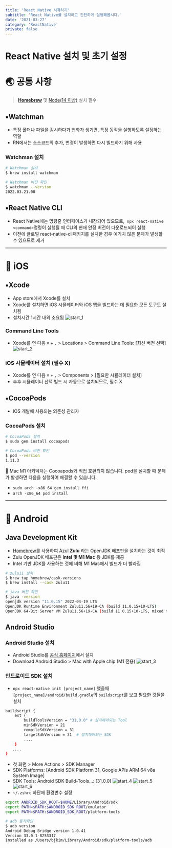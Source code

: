 ```yaml
---
title: 'React Native 시작하기'
subtitle: 'React Native를 설치하고 간단하게 실행해봅시다.'
date: '2021-03-27'
category: 'ReactNative'
private: false
---
```


# React Native 설치 및 초기 설정

# 🌏 공통 사항

> [**Homebrew**](https://brew.sh/index_ko) 및 [Node(14 이상)](https://www.notion.so/Node-ebf3a337250c49c7a8319c3386a8de2f?pvs=21) 설치 필수

## ▪️Watchman

- 특정 폴더나 파일을 감시하다가 변화가 생기면, 특정 동작을 실행하도록 설정하는 역할
- RN에서는 소스코드의 추가, 변경이 발생하면 다시 빌드하기 위해 사용

### **Watchman 설치**

```bash
# Watchman 설치
$ brew install watchman

# Watchman 버전 확인
$ watchman --version
2022.03.21.00
```

## ▪️**React Native CLI**

- React Native에는 명령줄 인터페이스가 내장되어 있으므로,  `npx react-native <command>`명령이 실행될 때 CLI의 현재 안정 버전이 다운로드되어 실행
- 이전에 글로벌 react-native-cli패키지를 설치한 경우 예기치 않은 문제가 발생할 수 있으므로 제거

---

# **** iOS

## ▪️Xcode

- App store에서 Xcode를 설치
- Xcode를 설치하면 iOS 시뮬레이터와 iOS 앱을 빌드하는 데 필요한 모든 도구도 설치됨
- 설치시간 1시간 내외 소요됨
  ![start_1](./images/start_1.png)

### Command Line Tools

- Xcode를 연 다음 `⌘` + `,` > Locations > Command Line Tools: [최신 버전 선택]
  ![start_2](./images/start_2.png)

### iOS 시뮬레이터 설치 (필수 X)

- Xcode를 연 다음 `⌘` + `,` > Components > [필요한 시뮬레이터 설치]
- 추후 시뮬레이터 선택 빌드 시 자동으로 설치되므로, 필수 X

## ▪️CocoaPods

- iOS 개발에 사용되는 의존성 관리자

### CocoaPods 설치

```bash
# CocoaPods 설치
$ sudo gem install cocoapods

# CocoaPods 버전 확인
$ pod --version
1.11.3
```

<aside>
🚨 Mac M1 아키텍처는 Cocoapods와 직접 호환되지 않습니다. pod을 설치할 때 문제가 발생하면 다음을 실행하여 해결할 수 있습니다.

- `sudo arch -x86_64 gem install ffi`
- `arch -x86_64 pod install`
</aside>

---

# 🤖 Android

## **Java Development Kit**

- [Homebrew](http://brew.sh/)를 사용하여 Azul **Zulu** 라는 OpenJDK 배포판을 설치하는 것이 최적
- Zulu OpenJDK 배포판은 **Intel 및 M1 Mac** 용 JDK를 제공
- Intel 기반 JDK를 사용하는 것에 비해 M1 Mac에서 빌드가 더 빨라짐

```bash
# zulu11 설치
$ brew tap homebrew/cask-versions
$ brew install --cask zulu11

# java 버전 확인
$ java -version
openjdk version "11.0.15" 2022-04-19 LTS
OpenJDK Runtime Environment Zulu11.56+19-CA (build 11.0.15+10-LTS)
OpenJDK 64-Bit Server VM Zulu11.56+19-CA (build 11.0.15+10-LTS, mixed mode)
```

## Android Studio

### Android Studio 설치

- Android Studio를 [공식 홈페이지](https://developer.android.com/studio)에서 설치
- Download Android Studio > Mac with Apple chip (M1 전용)
  ![start_3](./images/start_3.png)

### 안드로이드 SDK 설치

- `npx react-native init [project_name]` 했을때 `[project_name]/android/build.gradle`의 `buildscript`를 보고 필요한 것들을 설치

```bash
buildscript {
    ext {
        buildToolsVersion = "31.0.0" # 설치해야되는 Tool
        minSdkVersion = 21
        compileSdkVersion = 31
        targetSdkVersion = 31  # 설치해야되는 SDK
        ....
    }
   ....
}
```

- 첫 화면 > More Actions > SDK Manager
- SDK Platforms: [Android SDK Platform 31, Google APIs ARM 64 v8a System Image]
- SDK Tools: Android SDK Build-Tools...: [31.0.0]
  ![start_4](./images/start_4.png)
  ![start_5](./images/start_5.png)
  ![start_6](./images/start_6.png)
- `~/.zshrc` 하단에 환경변수 설정

```bash
export ANDROID_SDK_ROOT=$HOME/Library/Android/sdk
export PATH=$PATH:$ANDROID_SDK_ROOT/emulator
export PATH=$PATH:$ANDROID_SDK_ROOT/platform-tools
```

```bash
# adb 동작확인
$ adb version
Android Debug Bridge version 1.0.41
Version 33.0.1-8253317
Installed as /Users/bjkim/Library/Android/sdk/platform-tools/adb
```
